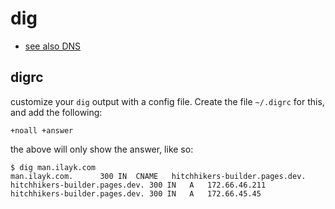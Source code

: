 # dig

- [see also DNS](/man/dns)

## digrc

customize your `dig` output with a config file. Create the file `~/.digrc` for this, and add the following:

```
+noall +answer
```

the above will only show the answer, like so:

```
$ dig man.ilayk.com
man.ilayk.com.		300	IN	CNAME	hitchhikers-builder.pages.dev.
hitchhikers-builder.pages.dev. 300 IN	A	172.66.46.211
hitchhikers-builder.pages.dev. 300 IN	A	172.66.45.45
```
